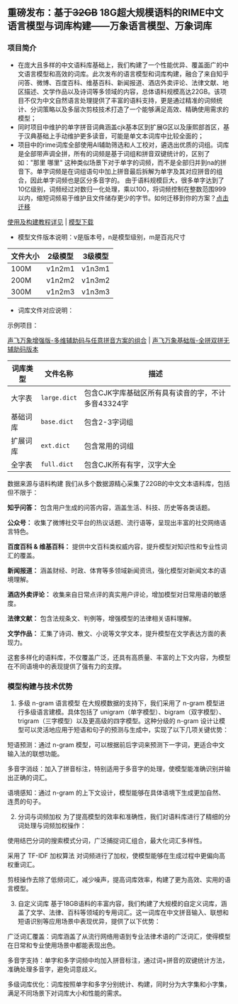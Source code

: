 ## 重磅发布：基于~~32GB~~ 18G超大规模语料的RIME中文语言模型与词库构建——万象语言模型、万象词库

### 项目简介
- 在庞大且多样的中文语料库基础上，我们构建了一个性能优异、覆盖面广的中文语言模型和高效的词库。此次发布的语言模型和词库构建，融合了来自知乎问答、微博、百度百科、维基百科、新闻报道、酒店外卖评论、法律文献、地区描述、文学作品以及诗词等多领域的内容，总体语料规模高达22GB。该项目不仅为中文自然语言处理提供了丰富的语料支持，更是通过精准的词频统计、分词策略以及多层次剪枝技术打造了一个能够满足高效、精确使用需求的模型；
- 同时项目中维护的单字拼音词典涵盖cjk基本区到扩展G区以及康熙部首区，基于汉典基础上手动维护更多读音，可能是单文本词库中比较全面的；
- 项目中的rime词库全部使用AI辅助筛选和人工校对，遴选出优质的词组。词库是全部带声调全拼，所有的词频是基于词组和拼音双键统计的，区别了如："那里 哪里" 这种类似场景下对于单字的词频，而不是全部归并到na的拼音下。单字词频是在词组语句中加上拼音最后拆解为单字及其对应拼音的组合，因此单字词频也是区分多音字的。 由于语料规模巨大，很多单字达到了10亿级别，词频经过对数归一化处理，乘以100，将词频控制在整数范围999以内，缩短词频易于维护且文件储存更少的字节。如何迁移到你的方案？[点击迁移](https://github.com/amzxyz/RIME-LMDG/wiki/%E5%B0%86%E9%A3%9E%E5%A3%B0%E8%AF%8D%E5%BA%93%E8%BF%81%E7%A7%BB%E5%88%B0%E4%BD%A0%E7%9A%84%E9%A1%B9%E7%9B%AE)  

[使用及构建教程详见](https://github.com/amzxyz/rime-build-grammar-word-frequency/wiki/%E4%BD%BF%E7%94%A8%E6%95%99%E7%A8%8B%EF%BC%9ARime-%E8%BE%93%E5%85%A5%E6%B3%95%E8%AF%AD%E8%A8%80%E6%A8%A1%E5%9E%8B%E6%9E%84%E5%BB%BA%E5%85%A8%E6%B5%81%E7%A8%8B)   |    [模型下载](https://github.com/amzxyz/RIME-LMDG/releases)

- 模型文件版本说明：v是版本号，n是模型级别，m是百兆尺寸
  
|文件大小|2级模型|3级模型|
|------|------|------|
|100M|v1n2m1|v1n3m1|
|200M|v1n2m2|v1n3m2|
|300M|v1n2m3|v1n3m3|

- 词库文件对应说明：

 示例项目：
 
  [声飞万象增强版-多维辅助码与任意拼音方案的组合](https://github.com/amzxyz/rime_wanxiang_pro)  |  [声飞万象基础版-全拼双拼无辅助码版本](https://github.com/amzxyz/rime_wanxiang)   

| 词库类型 | 文件名称     | 描述                   |
|----------|--------------|------------------------|
| 大字表  | `large.dict`  | 包含CJK字库基础区所有具有读音的字，不计多音43324字|
| 基础词库   | `base.dict`  | 包含2-3字词组|
| 扩展词库 | `ext.dict` | 包含常用的词组    |
| 全字表 | `full.dict` | 包含CJK所有有字，汉字大全|




数据来源与语料构建
我们从多个数据源精心采集了22GB的中文文本语料库，包括但不限于：

**知乎问答：** 包含用户生成的问答内容，涵盖生活、科技、历史等各类话题。

**公众号：** 收集了微博社交平台的热议话题、流行语等，呈现出丰富的社交网络语言特色。

**百度百科 & 维基百科：** 提供中文百科类权威内容，提升模型对知识性和专业性词汇的覆盖。

**新闻报道：** 涵盖财经、时政、体育等多领域新闻资讯，强化模型对新闻文本的语境理解。

**酒店外卖评论：** 收集来自日常点评的真实用户评论，增加模型对日常用语的敏感度。

**法律文献：** 包含法规条文、判例等，增强模型的法律相关语料理解。

**文学作品：** 汇集了诗词、散文、小说等文学文本，提升模型在文学表达方面的表现力。

这套多样化的语料库，不仅覆盖广泛，还具有高质量、丰富的上下文内容，为模型在不同语境中的表现提供了强有力的支撑。

### 模型构建与技术优势
1. 多级 n-gram 语言模型
在大规模数据的支持下，我们采用了 n-gram 模型进行多级语言建模。具体包括了 unigram（单字模型）、bigram（双字模型）、trigram（三字模型）以及更高级的四字模型。这种分级的 n-gram 设计让模型可以灵活地应用于短语和句子的预测与生成中，实现了以下几项关键优势：

短语预测：通过 n-gram 模型，可以根据前后字词来预测下一字词，更适合中文输入法的联想功能。

多音字消歧：加入了拼音标注，特别适用于多音字的处理，使模型能准确识别并输出正确的词汇。

语境感知：通过 n-gram 的上下文设计，模型能够在具体语境下生成更加自然、连贯的句子。

2. 分词与词频加权
为了提高模型的效率和准确性，我们对语料库进行了精细的分词处理与词频加权操作：

使用结巴分词的搜索模式分词，广泛捕捉词汇组合，最大化词汇多样性。

采用了 TF-IDF 加权算法 对词频进行了加权，使模型能够在生成过程中更偏向高权重词汇。

剪枝操作去除了低频词汇，减少噪声，提高词库效率，构建了更为高效、实用的语言模型。

3. 自定义词库
基于18GB语料的丰富内容，我们构建了大规模的自定义词库，涵盖了文学、法律、百科等领域的专用词汇。这一词库在中文拼音输入、联想和短语识别等应用场景中表现优异，提供了以下优势：

广泛词汇覆盖：词库涵盖了从流行网络用语到专业法律术语的广泛词汇，使得模型在日常和专业使用场景中都能表现出色。

多音字支持：单字和多字词频中均加入拼音标注，通过词+拼音的双键统计方法，准确处理多音字，避免词意歧义。

多级词库优化：词库按照单字和多字分别统计、构建，同时分为大字集和小字集，满足不同场景下对词库大小和性能的需求。

